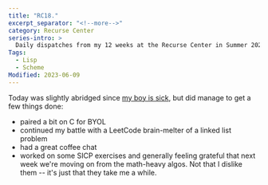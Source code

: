 ```yaml
---
title: "RC18."
excerpt_separator: "<!--more-->"
category: Recurse Center
series-intro: >
  Daily dispatches from my 12 weeks at the Recurse Center in Summer 2023
Tags:
  - Lisp
  - Scheme
Modified: 2023-06-09
---
```


Today was slightly abridged since [my boy is sick](http://myboyissick.com/), but did manage to get a few things done:
- paired a bit on C for BYOL
- continued my battle with a LeetCode brain-melter of a linked list problem
- had a great coffee chat
- worked on some SICP exercises and generally feeling grateful that next week we're moving on from the math-heavy algos. Not that I dislike them -- it's just that they take me a while.

